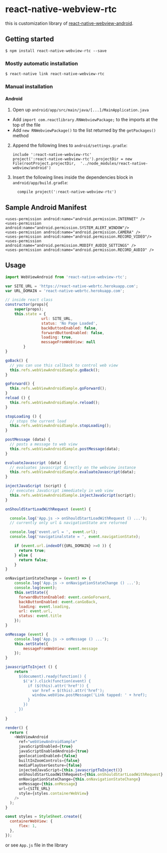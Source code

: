
# react-native-webview-rtc

this is customization library of [react-native-webview-android](https://github.com/lucasferreira/react-native-webview-android).

## Getting started

`$ npm install react-native-webview-rtc --save`

### Mostly automatic installation

`$ react-native link react-native-webview-rtc`

### Manual installation


#### Android

1. Open up `android/app/src/main/java/[...]/MainApplication.java`
  - Add `import com.reactlibrary.RNWebviewPackage;` to the imports at the top of the file
  - Add `new RNWebviewPackage()` to the list returned by the `getPackages()` method
2. Append the following lines to `android/settings.gradle`:
  	```
  	include ':react-native-webview-rtc'
  	project(':react-native-webview-rtc').projectDir = new File(rootProject.projectDir, 	'../node_modules/react-native-webview/android')
  	```
3. Insert the following lines inside the dependencies block in `android/app/build.gradle`:
  	```
      compile project(':react-native-webview-rtc')
  	```

## Sample Android Manifest

```
<uses-permission android:name="android.permission.INTERNET" />
<uses-permission android:name="android.permission.SYSTEM_ALERT_WINDOW"/>
<uses-permission android:name="android.permission.CAMERA" />
<uses-permission android:name="android.permission.RECORD_VIDEO"/>
<uses-permission android:name="android.permission.MODIFY_AUDIO_SETTINGS" />
<uses-permission android:name="android.permission.RECORD_AUDIO" />
```

## Usage
```javascript
import WebViewAndroid from 'react-native-webview-rtc';

var SITE_URL = 'https://react-native-webrtc.herokuapp.com';
var URL_DOMAIN = 'react-native-webrtc.herokuapp.com';

// inside react class
constructor(props){
    super(props);
    this.state = {
                url: SITE_URL,
                status: 'No Page Loaded',
                backButtonEnabled: false,
                forwardButtonEnabled: false,
                loading: true,
                messageFromWebView: null
        }
}

goBack() {
  // you can use this callback to control web view
  this.refs.webViewAndroidSample.goBack();
}

goForward() {
  this.refs.webViewAndroidSample.goForward();
}
reload () {
  this.refs.webViewAndroidSample.reload();
}

stopLoading () {
  // stops the current load
  this.refs.webViewAndroidSample.stopLoading();
}

postMessage (data) {
  // posts a message to web view
  this.refs.webViewAndroidSample.postMessage(data);
}

evaluateJavascript (data) {
  // evaluates javascript directly on the webview instance
  this.refs.webViewAndroidSample.evaluateJavascript(data);
}

injectJavaScript (script) {
  // executes JavaScript immediately in web view
  this.refs.webViewAndroidSample.injectJavaScript(script);
}

onShouldStartLoadWithRequest (event) {

  console.log('App.js -> onShouldStartLoadWithRequest () ...');
  // currently only url & navigationState are returned

  console.log('event.url = ', event.url);
  console.log('navigatinalstate = ', event.navigationState);

    if (event.url.indexOf({URL_DOMAIN} >=0 )) {
      return true;
    } else {
      return false;
    }
}

onNavigationStateChange = (event) => {
    console.log('App.js -> onNavigationStateChange () ...');
    console.log(event);
    this.setState({
      forwardButtonEnabled: event.canGoForward,
      backButtonEnabled: event.canGoBack,
      loading: event.loading,
      url: event.url,
      status: event.title
    });
}

onMessage (event) {
    console.log('App.js -> onMessage () ...');
    this.setState({
        messageFromWebView: event.message
    });
}

javascriptToInject () {
    return `
      $(document).ready(function() {
        $('a').click(function(event) {
          if ($(this).attr('href')) {
            var href = $(this).attr('href');
            window.webView.postMessage('Link tapped: ' + href);
          }
        })
      })
    `
}

render() {
  return (
    <WebViewAndroid
      ref="webViewAndroidSample"
      javaScriptEnabled={true}
      javaScriptEnabledAndroid={true}
      geolocationEnabled={false}
      builtInZoomControls={false}
      mediaPlayUserGesture={false}
      injectedJavaScript={this.javascriptToInject()}
      onShouldStartLoadWithRequest={this.onShouldStartLoadWithRequest}
      onNavigationStateChange={this.onNavigationStateChange}
      onMessage={this.onMessage}
      url={SITE_URL}
      style={styles.containerWebView}
    />
  );
}

const styles = StyleSheet.create({
  containerWebView: {
      flex: 1,
  },
});
```

or see `App.js` file in the library
  